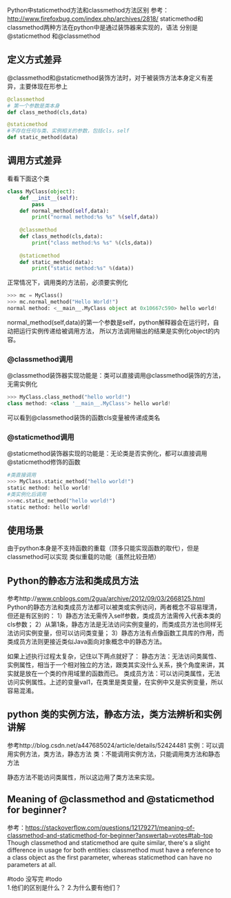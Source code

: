 Python中staticmethod方法和classmethod方法区别
参考：http://www.firefoxbug.com/index.php/archives/2818/
staticmethod和classmethod两种方法在python中是通过装饰器来实现的，语法
分别是@staticmethod 和@classmethod

## 定义方式差异
@classmethod和@staticmethod装饰方法时，对于被装饰方法本身定义有差异，主要体现在形参上
```python
@classmethod
# 第一个参数是类本身
def class_method(cls,data)

@staticmethod
#不存在任何与类、实例相关的参数，包括cls，self
def static_method(data)
```
## 调用方式差异
看看下面这个类
```python
class MyClass(object):
    def __init__(self):
        pass
    def normal_method(self,data):
        print("normal method:%s %s" %(self,data))
        
    @classmethod
    def class_method(cls,data):
        print("class method:%s %s" %(cls,data))
        
    @staticmethod
    def static_method(data):
        print("static method:%s" %(data))
```
正常情况下，调用类的方法前，必须要实例化
```python
>>> mc = MyClass()
>>> mc.normal_method("Hello World!")
normal method: <__main__.MyClass object at 0x10667c590> hello world!
```
normal_method(self,data)的第一个参数是self，python解释器会在运行时，自动把运行实例传递给被调用方法，
所以方法调用输出的结果是实例化object的内容。

### @classmethod调用
@classmethod装饰器实现功能是：类可以直接调用@classmethod装饰的方法，无需实例化

```python
>>> MyClass.class_method("hello world!")
class method: <class '__main__.MyClass'> hello world!
```
可以看到@classmethod装饰的函数cls变量被传递成类名

### @staticmethod调用
@staticmethod装饰器实现的功能是：无论类是否实例化，都可以直接调用@staticmethod修饰的函数
```python
#类直接调用
>>> MyClass.static_method("hello world!")
static method: hello world!
#类实例化后调用
>>>mc.static_method("hello world!")
static method: hello world!
```
## 使用场景
由于python本身是不支持函数的重载（顶多只能实现函数的取代），但是classmethod可以实现
类似重载的功能（虽然比较丑陋）






## Python的静态方法和类成员方法
参考http://www.cnblogs.com/2gua/archive/2012/09/03/2668125.html
Python的静态方法和类成员方法都可以被类或实例访问，两者概念不容易理清，但还是有区别的：
1）静态方法无需传入self参数，类成员方法需传入代表本类的cls参数；
2）从第1条，静态方法是无法访问实例变量的，而类成员方法也同样无法访问实例变量，但可以访问类变量；
3）静态方法有点像函数工具库的作用，而类成员方法则更接近类似Java面向对象概念中的静态方法。

如果上述执行过程太复杂，记住以下两点就好了：
静态方法：无法访问类属性、实例属性，相当于一个相对独立的方法，跟类其实没什么关系，换个角度来讲，其实就是放在一个类的作用域里的函数而已。
类成员方法：可以访问类属性，无法访问实例属性。上述的变量val1，在类里是类变量，在实例中又是实例变量，所以容易混淆。


## python 类的实例方法，静态方法，类方法辨析和实例讲解
参考http://blog.csdn.net/a447685024/article/details/52424481
实例：可以调用实例方法，类方法，静态方法
类：不能调用实例方法，只能调用类方法和静态方法

静态方法不能访问类属性，所以这边用了类方法来实现。

## Meaning of @classmethod and @staticmethod for beginner?
参考：https://stackoverflow.com/questions/12179271/meaning-of-classmethod-and-staticmethod-for-beginner?answertab=votes#tab-top
Though classmethod and staticmethod are quite similar, 
there's a slight difference in usage for both entities: 
classmethod must have a reference to a class object as the first parameter, 
whereas staticmethod can have no parameters at all.

#todo 没写完
#todo  
1.他们的区别是什么？
2.为什么要有他们？